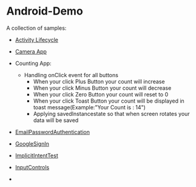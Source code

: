 # Android-Demo
A collection of samples:

- [Activity Lifecycle](https://developer.android.com/guide/components/activities/activity-lifecycle)
- [Camera App](https://developer.android.com/reference/android/widget/Gallery)
- Counting App: 
  - Handling onClick event for all buttons
      - When your click Plus Button your count will increase
      - When your click Minus Button your count will decrease
      - When your click Zero Button your count will reset to 0
      - When your click Toast Button your count will be displayed in toast message(Example:"Your Count is : 14")
      - Applying savedInstancestate so that when screen rotates your data will be saved
      
- [EmailPasswordAuthentication](https://firebase.google.com/docs/auth/android/email-link-auth)
- [GoogleSignIn](https://firebase.google.com/docs/auth/android/google-signin)
- [ImplicitIntentTest](ImplicitIntentTest)
- [InputControls](https://developer.android.com/codelabs/android-training-input-controls#0)
- 
